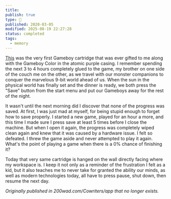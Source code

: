 ```yaml
---
title:
publish: true
type: 🌳
published: 2020-03-05
modified: 2025-08-19 22:27:28
status: completed
tags:
  - memory
---
```

[This](https://www.gamestop.com/video-games/retro-gaming/game-boy/games/products/pokemon-blue-version/10129625.html) was the very first Gameboy cartridge that was ever gifted to me along with the Gameboy Color in the atomic purple casing. I remember spending the next 3 to 4 hours completely glued to the game, my brother on one side of the couch me on the other, as we travel with our monster companions to conquer the marvelous 9-bit world ahead of us. When the sun in the physical world has finally set and the dinner is ready, we both press the "Save" button from the start menu and put our Gameboys away for the rest of the night.

It wasn't until the next morning did I discover that none of the progress was saved. At first, I was just mad at myself, for being stupid enough to forget how to save properly. I started a new game, played for an hour a more, and this time I made sure I press save at least 5 times before I close the machine. But when I open it again, the progress was completely wiped clean again and knew that it was caused by a hardware issue. I felt so defeated. I threw the game aside and never attempted to play it again. What's the point of playing a game when there is a 0% chance of finishing it?

Today that very same cartridge is hanged on the wall directly facing where my workspace is. I keep it not only as a reminder of the frustration I felt as a kid, but it also teaches me to never take for granted the ability our minds, as well as modern technologies today, all have to press pause, shut down, then resume the next day.

*Originally published in 200wad.com/Cowriters/app that no longer exists.*